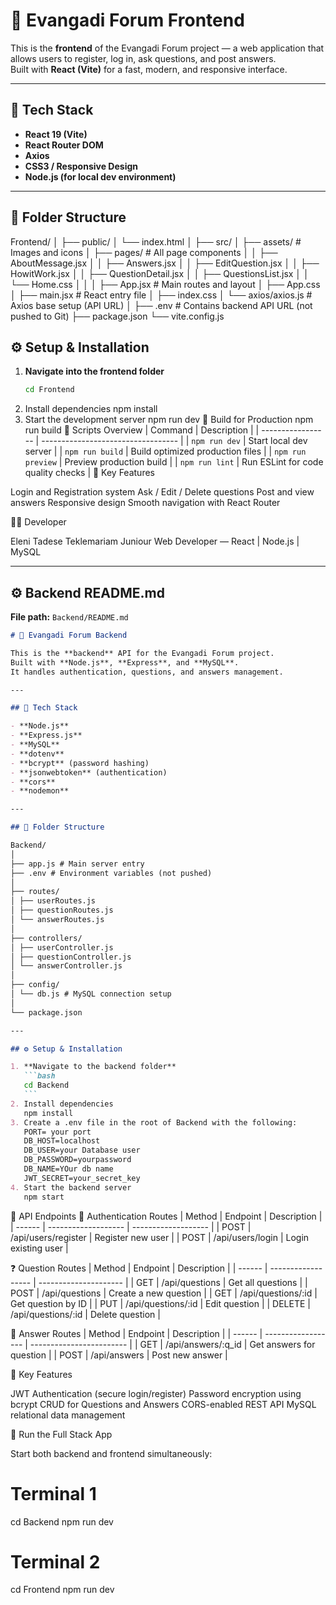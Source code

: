 # 🧩 Evangadi Forum Frontend

This is the **frontend** of the Evangadi Forum project — a web application that allows users to register, log in, ask questions, and post answers.  
Built with **React (Vite)** for a fast, modern, and responsive interface.

---

## 🚀 Tech Stack

- **React 19 (Vite)**
- **React Router DOM**
- **Axios**
- **CSS3 / Responsive Design**
- **Node.js (for local dev environment)**

---

## 📂 Folder Structure

Frontend/
│
├── public/
│ └── index.html
│
├── src/
│ ├── assets/ # Images and icons
│ ├── pages/ # All page components
│ │ ├── AboutMessage.jsx
│ │ ├── Answers.jsx
│ │ ├── EditQuestion.jsx
│ │ ├── HowitWork.jsx
│ │ ├── QuestionDetail.jsx
│ │ ├── QuestionsList.jsx
│ │ └── Home.css
│ │
│ ├── App.jsx # Main routes and layout
│ ├── App.css
│ ├── main.jsx # React entry file
│ ├── index.css
│ └── axios/axios.js # Axios base setup (API URL)
│
├── .env # Contains backend API URL (not pushed to Git)
├── package.json
└── vite.config.js

## ⚙️ Setup & Installation

1. **Navigate into the frontend folder**
   ```bash
   cd Frontend
   ```
2. Install dependencies
   npm install
3. Start the development server
   npm run dev
   🧱 Build for Production
   npm run build
   🧩 Scripts Overview
   | Command | Description |
   | ----------------- | ---------------------------------- |
   | `npm run dev` | Start local dev server |
   | `npm run build` | Build optimized production files |
   | `npm run preview` | Preview production build |
   | `npm run lint` | Run ESLint for code quality checks |
   🧠 Key Features

Login and Registration system
Ask / Edit / Delete questions
Post and view answers
Responsive design
Smooth navigation with React Router

🧑‍💻 Developer

Eleni Tadese Teklemariam
Juniour Web Developer — React | Node.js | MySQL

---

## ⚙️ **Backend README.md**

**File path:** `Backend/README.md`

````markdown
# 🧩 Evangadi Forum Backend

This is the **backend** API for the Evangadi Forum project.  
Built with **Node.js**, **Express**, and **MySQL**.  
It handles authentication, questions, and answers management.

---

## 🚀 Tech Stack

- **Node.js**
- **Express.js**
- **MySQL**
- **dotenv**
- **bcrypt** (password hashing)
- **jsonwebtoken** (authentication)
- **cors**
- **nodemon**

---

## 📂 Folder Structure

Backend/
│
├── app.js # Main server entry
├── .env # Environment variables (not pushed)
│
├── routes/
│ ├── userRoutes.js
│ ├── questionRoutes.js
│ └── answerRoutes.js
│
├── controllers/
│ ├── userController.js
│ ├── questionController.js
│ └── answerController.js
│
├── config/
│ └── db.js # MySQL connection setup
│
└── package.json

---

## ⚙️ Setup & Installation

1. **Navigate to the backend folder**
   ```bash
   cd Backend
   ```
2. Install dependencies
   npm install
3. Create a .env file in the root of Backend with the following:
   PORT= your port
   DB_HOST=localhost
   DB_USER=your Database user
   DB_PASSWORD=yourpassword
   DB_NAME=YOur db name
   JWT_SECRET=your_secret_key
4. Start the backend server
   npm start
````
🧱 API Endpoints
🔐 Authentication Routes
| Method | Endpoint            | Description         |
| ------ | ------------------- | ------------------- |
| POST   | /api/users/register | Register new user   |
| POST   | /api/users/login    | Login existing user |

❓ Question Routes
| Method | Endpoint           | Description           |
| ------ | ------------------ | --------------------- |
| GET    | /api/questions     | Get all questions     |
| POST   | /api/questions     | Create a new question |
| GET    | /api/questions/:id | Get question by ID    |
| PUT    | /api/questions/:id | Edit question         |
| DELETE | /api/questions/:id | Delete question       |

💬 Answer Routes
| Method | Endpoint           | Description              |
| ------ | ------------------ | ------------------------ |
| GET    | /api/answers/:q_id | Get answers for question |
| POST   | /api/answers       | Post new answer          |

🧠 Key Features

JWT Authentication (secure login/register)
Password encryption using bcrypt
CRUD for Questions and Answers
CORS-enabled REST API
MySQL relational data management

📡 Run the Full Stack App

Start both backend and frontend simultaneously:

# Terminal 1
cd Backend
npm run dev

# Terminal 2
cd Frontend
npm run dev
